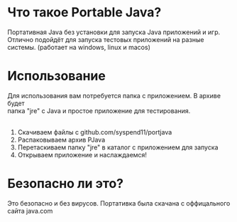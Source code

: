 # Что такое Portable Java?
Портативная Java без установки для запуска Java приложений и игр. <br>
Отлично подойдёт для запуска тестовых приложений на разные системы. (работает на windows, linux и macos) <br>

# Использование
Для использования вам потребуется папка с приложением. В архиве будет <br>
папка "jre" с Java и простое приложение для тестирования. <br>
<br>
1. Скачиваем файлы с github.com/syspend11/portjava <br>
2. Распаковываем архив PJava <br>
3. Перетаскиваем папку "jre" в каталог с приложением для запуска <br>
4. Открываем приложение и наслаждаемся! <br>

# Безопасно ли это?
Это безопасно и без вирусов. Портативка была скачана с оффицального сайта java.com


